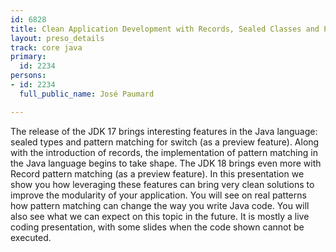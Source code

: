 ```yaml
---
id: 6828
title: Clean Application Development with Records, Sealed Classes and Pattern Matching
layout: preso_details
track: core java
primary:
  id: 2234
persons:
- id: 2234
  full_public_name: José Paumard

---
```

The release of the JDK 17 brings interesting features in the Java language: sealed types and pattern matching for switch (as a preview feature). Along with the introduction of records, the implementation of pattern matching in the Java language begins to take shape. The JDK 18 brings even more with Record pattern matching (as a preview feature). In this presentation we show you how leveraging these features can bring very clean solutions to improve the modularity of your application. You will see on real patterns how pattern matching can change the way you write Java code. You will also see what we can expect on this topic in the future. It is mostly a live coding presentation, with some slides when the code shown cannot be executed. 
